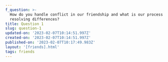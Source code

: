 ```yaml
---
f_question: >-
  How do you handle conflict in our friendship and what is our process for
  resolving differences?
title: Question 1
slug: question-1
updated-on: '2023-02-07T10:14:51.997Z'
created-on: '2023-02-07T10:14:51.997Z'
published-on: '2023-02-07T10:17:49.983Z'
layout: '[friends].html'
tags: friends
---
```



